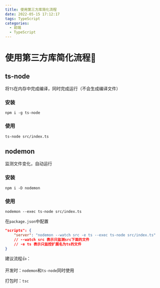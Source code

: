 ```yaml
---
title: 使用第三方库简化流程
date: 2022-05-15 17:12:17
tags: TypeScript
categories:
  - 前端
  - TypeScript
---
```


# 使用第三方库简化流程🎈

## ts-node

将`TS`在内存中完成编译，同时完成运行（不会生成编译文件）

### 安装

```
npm i -g ts-node
```

### 使用

```
ts-node src/index.ts
```

## nodemon

监测文件变化，自动运行

### 安装

```
npm i -D nodemon
```

### 使用

```
nodemon --exec ts-node src/index.ts
```

在`package.json`中配置

```json
"scripts": {
	"server": "nodemon --watch src -e ts --exec ts-node src/index.ts"
    // --watch src 表示只监测src下面的文件
    // -e ts 表示只监控扩展名为ts的文件
}
```

建议流程👍：

开发时：`nodemon`和`ts-node`同时使用

打包时：`tsc`


